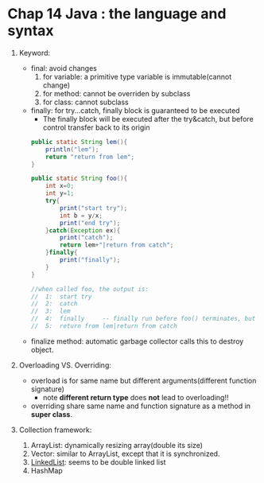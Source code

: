 Chap 14 Java : the language and syntax
=== 

1. Keyword:
	- final: avoid changes
		1. for variable: a primitive type variable is immutable(cannot change)
		2. for method: cannot be overriden by subclass
		3. for class: cannot subclass
	- finally: for try...catch, finally block is guaranteed to be executed
		- The finally block will be executed after the try&catch, but before control transfer back to its origin
		```java
		public static String lem(){
			println("lem");
			return "return from lem";
		}
		
		public static String foo(){
			int x=0;
			int y=1;
			try{
				print("start try");
				int b = y/x;
				print("end try");
			}catch(Exception ex){
				print("catch");
				return lem+"|return from catch";
			}finally{
				print("finally");
			}
		}
		
		//when called foo, the output is:
		//	1:	start try
		//	2: 	catch
		//	3: 	lem
		//	4:	finally		-- finally run before foo() terminates, but after the lem() print, before the lem() return 
		//	5:	return from lem|return from catch
		```
	- finalize method: automatic garbage collector calls this to destroy object.
	
2. Overloading VS. Overriding:
	- overload is for same name but different arguments(different function signature)
		- note **different return type** does **not** lead to overloading!!
	- overriding share same name and function signature as a method in **super class**.
	
3. Collection framework:
	1. ArrayList: dynamically resizing array(double its size)
	2. Vector: similar to ArrayList, except that it is synchronized.
	3. [LinkedList](http://docs.oracle.com/javase/7/docs/api/java/util/LinkedList.html): seems to be double linked list
	4. HashMap
